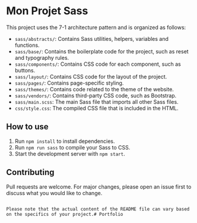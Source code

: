 # Mon Projet Sass

This project uses the 7-1 architecture pattern and is organized as follows:

- `sass/abstracts/`: Contains Sass utilities, helpers, variables and functions.
- `sass/base/`: Contains the boilerplate code for the project, such as reset and typography rules.
- `sass/components/`: Contains CSS code for each component, such as buttons.
- `sass/layout/`: Contains CSS code for the layout of the project.
- `sass/pages/`: Contains page-specific styling.
- `sass/themes/`: Contains code related to the theme of the website.
- `sass/vendors/`: Contains third-party CSS code, such as Bootstrap.
- `sass/main.scss`: The main Sass file that imports all other Sass files.
- `css/style.css`: The compiled CSS file that is included in the HTML.

## How to use

1. Run `npm install` to install dependencies.
2. Run `npm run sass` to compile your Sass to CSS.
3. Start the development server with `npm start`.

## Contributing

Pull requests are welcome. For major changes, please open an issue first to discuss what you would like to change.
```

Please note that the actual content of the README file can vary based on the specifics of your project.# Portfolio
